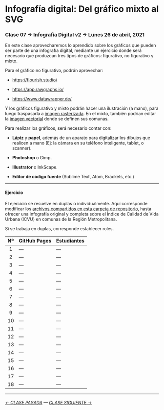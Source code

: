 # Infografía digital: Del gráfico mixto al SVG

### Clase 07 → Infografía Digital v2 → Lunes 26 de abril, 2021

En este clase aprovecharemos lo aprendido sobre los gráficos que pueden ser parte de una infografía digital, mediante un ejercicio donde será necesario que produzcan tres tipos de gráficos: figurativo, no figurativo y mixto. 

Para el gráfico no figurativo, podrán aprovechar:

- https://flourish.studio/ 

- https://app.rawgraphs.io/

- https://www.datawrapper.de/

Y los gráficos figurativo y mixto podrán hacer una ilustración (a mano), para luego traspasarla a [imagen rasterizada](https://helpx.adobe.com/es/photoshop-elements/key-concepts/raster-vector.html). En el mixto, también podrían editar la [imagen vectorial](https://helpx.adobe.com/es/photoshop-elements/key-concepts/raster-vector.html) donde se definen sus comunas.

Para realizar los gráficos, será necesario contar con:

- **Lápiz** y **papel**, además de un aparato para digitalizar los dibujos que realicen a mano (Ej: la cámara en su teléfono inteligente, tablet, o scanner). 

- **Photoshop** o Gimp.

- **Illustrator** o InkScape.

- **Editor de código fuente** (Sublime Text, Atom, Brackets, etc.)

- - - - - - - - - - 

#### Ejercicio

El ejercicio se resuelve en duplas o individualmente. Aquí corresponde modificar los [archivos compartidos en esta carpeta de repositorio](https://profesorfaco.github.io/dno075-2021-1/clase-07/), hasta ofrecer una infografía original y completa sobre el Índice de Calidad de Vida Urbana (ICVU) en comunas de la Región Metropolitana. 

Si se trabaja en duplas, corresponde establecer roles.

| Nº    | GitHub Pages | Estudiantes    | 
|:-----:|:-------------|:---------------|
|  1    | — | — |
|  2    | — | — |
|  3    | — | — |
|  4    | — | — |
|  5    | — | — |
|  6    | — | — |
|  7    | — | — |
|  8    | — | — |
|  9    | — | — |
|  10   | — | — |
|  11   | — | — |
|  12   | — | — |
|  13   | — | — |
|  14   | — | — |
|  15   | — | — |
|  16   | — | — |
|  17   | — | — |
|  18   | — | — |


- - - - - - - -

###### [← CLASE PASADA](https://github.com/profesorfaco/dno075-2021/tree/main/clase-06) — [CLASE SIGUIENTE →](https://github.com/profesorfaco/dno075-2021/tree/main/clase-08) 

